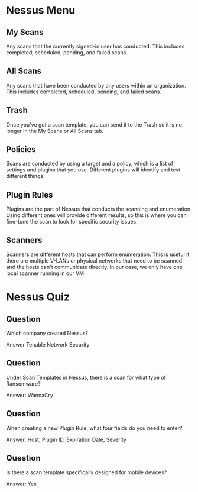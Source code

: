# Nessus Menu

## My Scans
Any scans that the currently signed-in user has conducted. This includes completed, scheduled, pending, and failed scans. 

## All Scans
Any scans that have been conducted by any users within an organization. This includes completed, scheduled, pending, and failed scans. 

## Trash
Once you've got a scan template, you can send it to the Trash so it is no longer in the My Scans or All Scans tab.

## Policies
Scans are conducted by using a target and a policy, which is a list of settings and plugins that you use. Different plugins will identify and test different things. 

## Plugin Rules 
Plugins are the part of Nessus that conducts the scanning and enumeration. Using different ones will provide different results, so this is where you can fine-tune the scan to look for specific security issues. 

## Scanners 
Scanners are different hosts that can perform enumeration. This is useful if there are multiple V-LANs or physical networks that need to be scanned and the hosts can't communicate directly. In our case, we only have one local scanner running in our VM

# Nessus Quiz

## Question
Which company created Nessus?

Answer Tenable Network Security

## Question
Under Scan Templates in Nessus, there is a scan for what type of Ransomware?

Answer: WannaCry

## Question 
When creating a new Plugin Rule, what four fields do you need to enter?

Answer: Host, Plugin ID, Expiration Date, Severity

## Question
Is there a scan template specifically designed for mobile devices?

Answer: Yes


